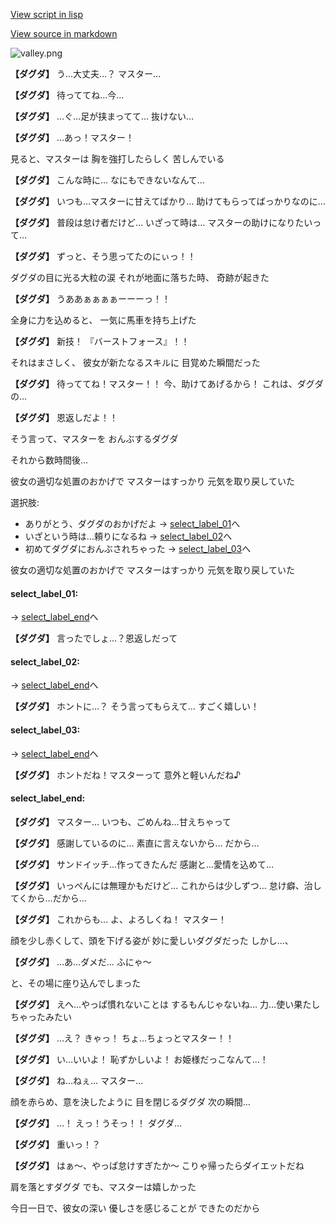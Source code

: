 [View script in lisp](../scripts/20064203.txt)

[View source in markdown](20064203.md)

![valley.png](../images/backgrounds/valley.png)

**【ダグダ】**
う…大丈夫…？
マスター…

**【ダグダ】**
待っててね…今…

**【ダグダ】**
…ぐ…足が挟まってて…
抜けない…

**【ダグダ】**
…あっ！マスター！

見ると、マスターは
胸を強打したらしく
苦しんでいる

**【ダグダ】**
こんな時に…
なにもできないなんて…

**【ダグダ】**
いつも…マスターに甘えてばかり…
助けてもらってばっかりなのに…

**【ダグダ】**
普段は怠け者だけど…
いざって時は…
マスターの助けになりたいって…

**【ダグダ】**
ずっと、そう思ってたのにぃっ！！

ダグダの目に光る大粒の涙
それが地面に落ちた時、
奇跡が起きた

**【ダグダ】**
うああぁぁぁぁーーーっ！！

全身に力を込めると、
一気に馬車を持ち上げた

**【ダグダ】**
新技！
『バーストフォース』！！

それはまさしく、
彼女が新たなるスキルに
目覚めた瞬間だった

**【ダグダ】**
待っててね！マスター！！
今、助けてあげるから！
これは、ダグダの…

**【ダグダ】**
恩返しだよ！！

そう言って、マスターを
おんぶするダグダ

それから数時間後…

彼女の適切な処置のおかげで
マスターはすっかり
元気を取り戻していた

選択肢:
- ありがとう、ダグダのおかげだよ → [select_label_01](#select_label_01)へ
- いざという時は…頼りになるね → [select_label_02](#select_label_02)へ
- 初めてダグダにおんぶされちゃった → [select_label_03](#select_label_03)へ

彼女の適切な処置のおかげで
マスターはすっかり
元気を取り戻していた

#### select_label_01:
 → [select_label_end](#select_label_end)へ

**【ダグダ】**
言ったでしょ…？恩返しだって

#### select_label_02:
 → [select_label_end](#select_label_end)へ

**【ダグダ】**
ホントに…？
そう言ってもらえて…
すごく嬉しい！

#### select_label_03:
 → [select_label_end](#select_label_end)へ

**【ダグダ】**
ホントだね！マスターって
意外と軽いんだね♪

#### select_label_end:

**【ダグダ】**
マスター…
いつも、ごめんね…甘えちゃって

**【ダグダ】**
感謝しているのに…
素直に言えないから…
だから…

**【ダグダ】**
サンドイッチ…作ってきたんだ
感謝と…愛情を込めて…

**【ダグダ】**
いっぺんには無理かもだけど…
これからは少しずつ…
怠け癖、治してくから…だから…

**【ダグダ】**
これからも…
よ、よろしくね！
マスター！

顔を少し赤くして、頭を下げる姿が
妙に愛しいダグダだった
しかし…、

**【ダグダ】**
…あ…ダメだ…
ふにゃ〜

と、その場に座り込んでしまった

**【ダグダ】**
えへ…やっぱ慣れないことは
するもんじゃないね…
力…使い果たしちゃったみたい

**【ダグダ】**
…え？
きゃっ！
ちょ…ちょっとマスター！！

**【ダグダ】**
い…いいよ！
恥ずかしいよ！
お姫様だっこなんて…！

**【ダグダ】**
ね…ねぇ…
マスター…

顔を赤らめ、意を決したように
目を閉じるダグダ
次の瞬間…

**【ダグダ】**
…！
えっ！うそっ！！
ダグダ…

**【ダグダ】**
重いっ！？

**【ダグダ】**
はぁ〜、やっぱ怠けすぎたか〜
こりゃ帰ったらダイエットだね

肩を落とすダグダ
でも、マスターは嬉しかった

今日一日で、彼女の深い
優しさを感じることが
できたのだから